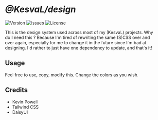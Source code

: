 # *@KesvaL/design*

[![Version](https://img.shields.io/npm/v/@kesval/design?style=for-the-badge)](https://www.npmjs.com/package/@kesval/design) [![Issues](https://img.shields.io/github/issues/xKesvaL/design?style=for-the-badge)](https://github.com/xKesvaL/design/issues) [![License](https://img.shields.io/github/license/xKesvaL/design?style=for-the-badge)](https://github.com/xKesvaL/design/blob/main/LICENSE)

This is the design system used across most of my (KesvaL) projects. Why do I need this ? Because I'm tired of rewriting the same (S)CSS over and over again, especially for me to change it in the future since I'm bad at designing. I'd rather to just have one dependency to update, and that's it!

## Usage

Feel free to use, copy, modify this. Change the colors as you wish.

## Credits

- Kevin Powell
- Tailwind CSS
- DaisyUI
